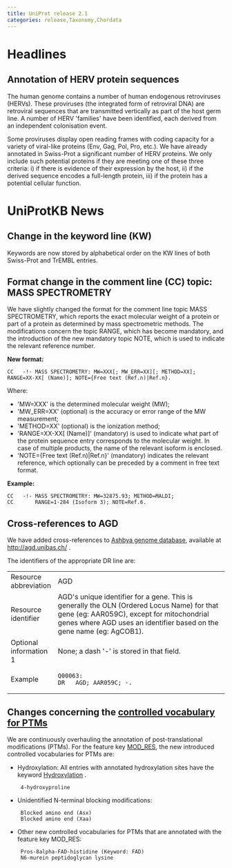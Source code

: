 ```yaml
---
title: UniProt release 2.1
categories: release,Taxonomy,Chordata
---
```


# Headlines

## Annotation of HERV protein sequences

The human genome contains a number of human endogenous retroviruses (HERVs). These proviruses (the integrated form of retroviral DNA) are retroviral sequences that are transmitted vertically as part of the host germ line. A number of HERV 'families' have been identified, each derived from an independent colonisation event.

Some proviruses display open reading frames with coding capacity for a variety of viral-like proteins (Env, Gag, Pol, Pro, etc.). We have already annotated in Swiss-Prot a significant number of HERV proteins. We only include such potential proteins if they are meeting one of these three criteria: i) if there is evidence of their expression by the host, ii) if the derived sequence encodes a full-length protein, iii) if the protein has a potential cellular function.

# UniProtKB News

## Change in the keyword line (KW)

Keywords are now stored by alphabetical order on the KW lines of both Swiss-Prot and TrEMBL entries.

## Format change in the comment line (CC) topic: MASS SPECTROMETRY

We have slightly changed the format for the comment line topic MASS SPECTROMETRY, which reports the exact molecular weight of a protein or part of a protein as determined by mass spectrometric methods. The modifications concern the topic RANGE, which has become mandatory, and the introduction of the new mandatory topic NOTE, which is used to indicate the relevant reference number.

**New format:**

    CC   -!- MASS SPECTROMETRY: MW=XXX[; MW_ERR=XX][; METHOD=XX]; RANGE=XX-XX[ (Name)]; NOTE={Free text (Ref.n)|Ref.n}.

Where:

-   'MW=XXX' is the determined molecular weight (MW);
-   'MW\_ERR=XX' (optional) is the accuracy or error range of the MW measurement;
-   'METHOD=XX' (optional) is the ionization method;
-   'RANGE=XX-XX\[ (Name)\]' (mandatory) is used to indicate what part of the protein sequence entry corresponds to the molecular weight. In case of multiple products, the name of the relevant isoform is enclosed.
-   'NOTE={Free text (Ref.n)\|Ref.n}' (mandatory) indicates the relevant reference, which optionally can be preceded by a comment in free text format.

**Example:**

    CC   -!- MASS SPECTROMETRY: MW=32875.93; METHOD=MALDI;
    CC       RANGE=1-284 (Isoform 3); NOTE=Ref.6.

## Cross-references to AGD

We have added cross-references to [Ashbya genome database](http://agd.unibas.ch/), available at <http://agd.unibas.ch/> .

The identifiers of the appropriate DR line are:

<table><colgroup><col style="width: 14%" /><col style="width: 85%" /></colgroup><tbody><tr class="odd"><td>Resource abbreviation</td><td>AGD</td></tr><tr class="even"><td>Resource identifier</td><td>AGD's unique identifier for a gene. This is generally the OLN (Ordered Locus Name) for that gene (eg: AAR059C), except for mitochondrial genes where AGD uses an identifier based on the gene name (eg: AgCOB1).</td></tr><tr class="odd"><td>Optional information 1</td><td>None; a dash '-' is stored in that field.</td></tr><tr class="even"><td>Example</td><td><pre><code>Q00063:
DR   AGD; AAR059C; -.</code></pre></td></tr></tbody></table>

## Changes concerning the [controlled vocabulary for PTMs](https://ftp.uniprot.org/pub/databases/uniprot/current_release/knowledgebase/complete/docs/ptmlist)

We are continuously overhauling the annotation of post-translational modifications (PTMs). For the feature key [MOD\_RES](http://www.uniprot.org/manual/mod_res), the new introduced controlled vocabularies for PTMs are:

-   Hydroxylation: All entries with annotated hydroxylation sites have the keyword [Hydroxylation](http://www.uniprot.org/keywords/KW-0379) .

         4-hydroxyproline

-   Unidentified N-terminal blocking modifications:

         Blocked amino end (Asx)
         Blocked amino end (Xaa)

-   Other new controlled vocabularies for PTMs that are annotated with the feature key MOD\_RES:

         Pros-8alpha-FAD-histidine (Keyword: FAD)
         N6-murein peptidoglycan lysine
